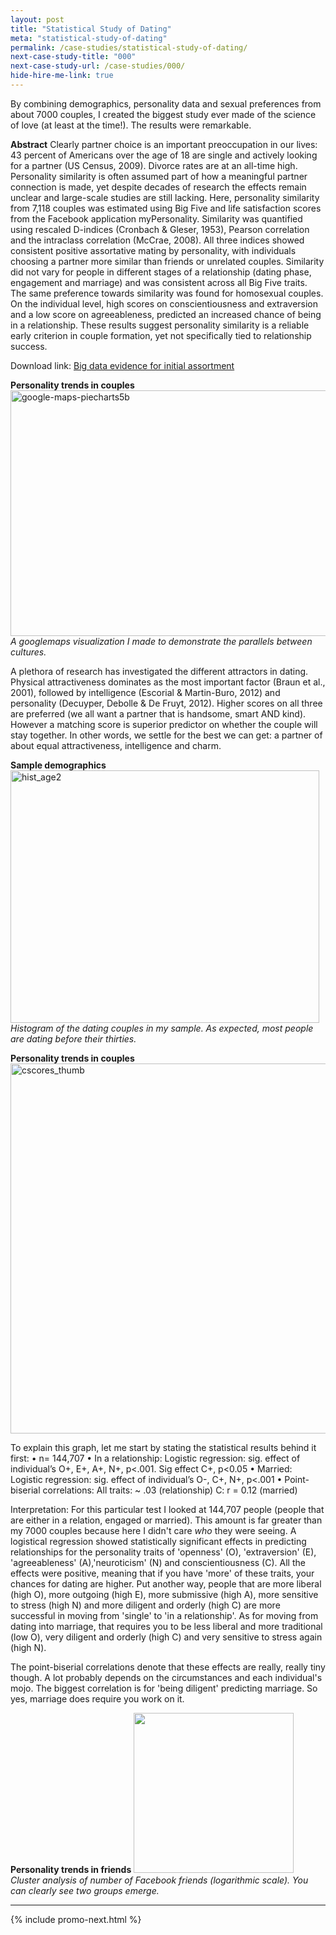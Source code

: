 ```yaml
---
layout: post
title: "Statistical Study of Dating"
meta: "statistical-study-of-dating"
permalink: /case-studies/statistical-study-of-dating/
next-case-study-title: "000"
next-case-study-url: /case-studies/000/
hide-hire-me-link: true
---
```


By combining demographics, personality data and sexual preferences from about 7000 couples, I created the biggest study ever made of the science of love (at least at the time!). The results were remarkable.

<strong>Abstract</strong>
Clearly partner choice is an important preoccupation in our lives: 43 percent of Americans over the age of 18 are single and actively looking for a partner (US Census, 2009). Divorce rates are at an all-time high. Personality similarity is often assumed part of how a meaningful partner connection is made, yet despite decades of research the effects remain unclear and large-scale studies are still lacking. Here, personality similarity from 7,118 couples was estimated using Big Five and life satisfaction scores from the Facebook application myPersonality. Similarity was quantified using rescaled D-indices (Cronbach & Gleser, 1953), Pearson correlation and the intraclass correlation (McCrae, 2008). All three indices showed consistent positive assortative mating by personality, with individuals choosing a partner more similar than friends or unrelated couples. Similarity did not vary for people in different stages of a relationship (dating phase, engagement and marriage) and was consistent across all Big Five traits. The same preference towards similarity was found for homosexual couples. On the individual level, high scores on conscientiousness and extraversion and a low score on agreeableness, predicted an increased chance of being in a relationship. These results suggest personality similarity is a reliable early criterion in couple formation, yet not specifically tied to relationship success.

Download link: <a href="/_post_images/2015/10/partners-personality-similarity.pdf" title="Partners' personality similarity">Big data evidence for initial assortment</a>

<strong>Personality trends in couples</strong>
<a href="/_post_images/2015/10/google-maps-piecharts5b.png"><img src="/_post_images/2015/10/google-maps-piecharts5b.png" alt="google-maps-piecharts5b" width="640" height="393" class="aligncenter size-full wp-image-6214" /></a>
<em>A googlemaps visualization I made to demonstrate the parallels between cultures.</em>

A plethora of research has investigated the different attractors in dating. Physical attractiveness dominates as the most important factor (Braun et al., 2001), followed by intelligence (Escorial & Martin-Buro, 2012) and personality (Decuyper, Debolle & De Fruyt, 2012). Higher scores on all three are preferred (we all want a partner that is handsome, smart AND kind). However a matching score is superior predictor on whether the couple will stay together. In other words, we settle for the best we can get: a partner of about equal attractiveness, intelligence and charm.

<strong>Sample demographics</strong>
<a href="/_post_images/2015/10/hist_age2.png"><img src="/_post_images/2015/10/hist_age2.png" alt="hist_age2" width="494" height="404" class="aligncenter size-full wp-image-6215" /></a>
<em>Histogram of the dating couples in my sample. As expected, most people are dating before their thirties.</em>

<strong>Personality trends in couples</strong>
<a href="/_post_images/2015/10/cscores_thumb.png"><img src="/_post_images/2015/10/cscores_thumb.png" alt="cscores_thumb" width="626" height="592" class="aligncenter size-full wp-image-6213" /></a>

To explain this graph, let me start by stating the statistical results behind it first:
• n= 144,707
• In a relationship: 
Logistic regression: sig. effect of individual’s O+, E+, A+, N+, p<.001. Sig effect C+, p<0.05
• Married: 
Logistic regression: sig. effect of individual’s O-, C+, N+, p<.001
• Point-biserial correlations: 
All traits: ~ .03 (relationship)
C: r = 0.12 (married)

Interpretation:
For this particular test I looked at 144,707 people (people that are either in a relation, engaged or married). This amount is far greater than my 7000 couples because here I didn't care <em>who</em> they were seeing. A logistical regression showed statistically significant effects in predicting relationships for the personality traits of 'openness' (O), 'extraversion' (E), 'agreeableness' (A),'neuroticism' (N) and conscientiousness (C). All the effects were positive, meaning that if you have 'more' of these traits, your chances for dating are higher. Put another way, people that are more liberal (high O), more outgoing (high E), more submissive (high A), more sensitive to stress (high N) and more diligent and orderly (high C) are more successful in moving from 'single' to 'in a relationship'.
As for moving from dating into marriage, that requires you to be less liberal and more traditional (low O), very diligent and orderly (high C) and very sensitive to stress again (high N).

The point-biserial correlations denote that these effects are really, really tiny though. A lot probably depends on the circumstances and each individual's mojo. The biggest correlation is for 'being diligent' predicting marriage. So yes, marriage does require you work on it.

<strong>Personality trends in friends</strong>
<img src="http://koendecouck.com/image55.gif" width="256" height="256" class="alignnone" />
<em>Cluster analysis of number of Facebook friends (logarithmic scale). You can clearly see two groups emerge.</em>

---

{% include promo-next.html %}
